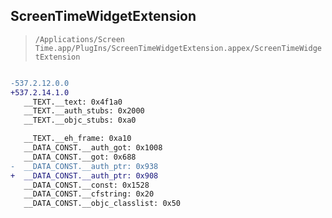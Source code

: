 ## ScreenTimeWidgetExtension

> `/Applications/Screen Time.app/PlugIns/ScreenTimeWidgetExtension.appex/ScreenTimeWidgetExtension`

```diff

-537.2.12.0.0
+537.2.14.1.0
   __TEXT.__text: 0x4f1a0
   __TEXT.__auth_stubs: 0x2000
   __TEXT.__objc_stubs: 0xa0

   __TEXT.__eh_frame: 0xa10
   __DATA_CONST.__auth_got: 0x1008
   __DATA_CONST.__got: 0x688
-  __DATA_CONST.__auth_ptr: 0x938
+  __DATA_CONST.__auth_ptr: 0x908
   __DATA_CONST.__const: 0x1528
   __DATA_CONST.__cfstring: 0x20
   __DATA_CONST.__objc_classlist: 0x50

```
